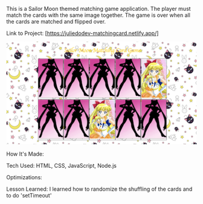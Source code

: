 This is a Sailor Moon themed matching game application. The player must match the cards with the same image together. The game is over when all the cards are matched and flipped over.

Link to Project: [https://juliedodev-matchingcard.netlify.app/]

<img src="matchingcard.png">

How It's Made:

Tech Used: HTML, CSS, JavaScript, Node.js

Optimizations: 

Lesson Learned: I learned how to randomize the shuffling of the cards and to do 'setTimeout'

